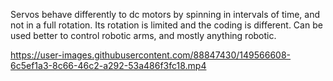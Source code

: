 Servos behave differently to dc motors by spinning in intervals of time, and not in a full rotation. 
Its rotation is limited and the coding is different.
Can be used better to control robotic arms, and mostly anything robotic. 

https://user-images.githubusercontent.com/88847430/149566608-6c5ef1a3-8c66-46c2-a292-53a486f3fc18.mp4

